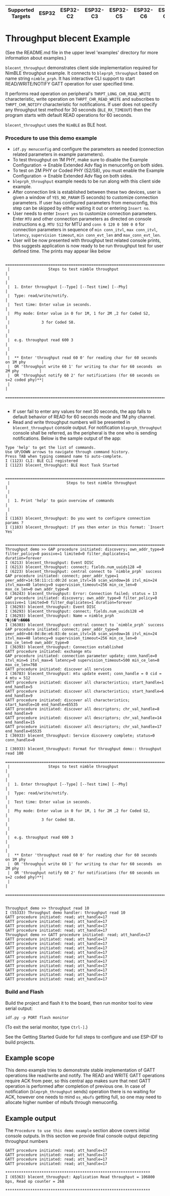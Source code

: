 | Supported Targets | ESP32 | ESP32-C2 | ESP32-C3 | ESP32-C5 | ESP32-C6 | ESP32-C61 | ESP32-H2 | ESP32-S3 |
| ----------------- | ----- | -------- | -------- | -------- | -------- | --------- | -------- | -------- |

# Throughput blecent Example

(See the README.md file in the upper level 'examples' directory for more information about examples.)

`blecent_throughput` demonstrates client side implementation required for NimBLE throughput example. It connects to `bleprph_throughput` based on name string `nimble_prph`. It has interactive CLI support to start READ/WRITE/NOTIFY GATT operation for user specified time.

It performs read operation on peripheral's `THRPT_LONG_CHR_READ_WRITE` characteristic, write operation on `THRPT_CHR_READ_WRITE` and subscribes to `THRPT_CHR_NOTIFY` characteristic for notifications. If user does not specify any throughput test method for 30 seconds (`BLE_RX_TIMEOUT`) then the program starts with default READ operations for 60 seconds.

`blecent_throughput` uses the `NimBLE` as BLE host.

### Procedure to use this demo example

* `idf.py menuconfig` and configure the parameters as needed (connection related parameters in example parameters).
* To test throughput on 1M PHY, make sure to disable the Example Configuration -> Enable Extended Adv flag in menuconfig on both sides.
* To test on 2M PHY or Coded PHY (S2/S8), you must enable the Example Configuration -> Enable Extended Adv flag on both sides.
* `bleprph_throughput` example needs to be run along with this client side example.
* After connection link is established between these two devices, user is given a window of `YES_NO_PARAM` (5 seconds) to customize connection parameters. If user has configured parameters from menuconfig, this step can be skipped by either waiting it out or entering `Insert no`.
* User needs to enter `Insert yes` to customize connection parameters. Enter `MTU` and other connection parameters as directed on console instructions e.g. `MTU 512` for MTU and `conn 6 120 0 500 0 0` for connection parameters in sequence of `min conn_itvl`, `max conn_itvl`, `latency`, `supervision timeout`, `min conn_evt_len` and `max_conn_evt_len`.
* User will be now presented with throughput test related console prints, this suggests application is now ready to be run throughput test for user defined time. The prints may appear like below

```
  ====================================================================================
 |                 Steps to test nimble throughput                                   |
 |                                                                                   |
 |  1. Enter throughput [--Type] [--Test time] [--Phy]                               |
 |  Type: read/write/notify.                                                         |
 |  Test time: Enter value in seconds.                                               |
 |  Phy mode: Enter value in 0 for 1M, 1 for 2M ,2 for Coded S2,                     |
 |              3 for Coded S8.                                                      |
 |                                                                                   |
 |  e.g. throughput read 600 3                                                       |
 |                                                                                   |
 |  ** Enter 'throughput read 60 0' for reading char for 60 seconds  on 1M phy       |
 |  OR 'throughput write 60 1' for writing to char for 60 seconds  on 2M phy         |
 |  OR 'throughput notify 60 2' for notifications (for 60 seconds on s=2 coded phy)**|
 |                                                                                   |
 =====================================================================================


```
* If user fail to enter any values for next 30 seconds, the app falls to default behavior of READ for 60 seconds mode and 1M phy channel.
* Read and write throughput numbers will be presented in `blecent_throughput` console output. For notification `bleprph_throughput` console shall be referred, as the peripheral is the one who is sending notifications. Below is the sample output of the app:

```
Type 'help' to get the list of commands.
Use UP/DOWN arrows to navigate through command history.
Press TAB when typing command name to auto-complete.
I (1123) CLI: BLE CLI registered
I (1123) blecent_throughput: BLE Host Task Started

 ===============================================================================================
 |                         Steps to test nimble throughput                                       |
 |                                                                                               |
 |  1. Print 'help' to gain overview of commands                                                 |
 |                                                                                               |
I (1163) blecent_throughput: Do you want to configure connection params ?
I (1183) blecent_throughput: If yes then enter in this format: `Insert Yes`

 ===============================================================================================
Throughput demo >> GAP procedure initiated: discovery; own_addr_type=0 filter_policy=0 passive=1 limited=0 filter_duplicates=1 duration=forever
I (6213) blecent_throughput: Event DISC
I (6213) blecent_throughput: connect; fields.num_uuids128 =0
I (6223) blecent_throughput: central connect to `nimble_prph` success
GAP procedure initiated: connect; peer_addr_type=1 peer_addr=14:58:11:c1:d0:2d scan_itvl=16 scan_window=16 itvl_min=24 itvl_max=40 latency=0 supervision_timeout=256 min_ce_len=0 max_ce_len=0 own_addr_type=0
E (36243) blecent_throughput: Error: Connection failed; status = 13
GAP procedure initiated: discovery; own_addr_type=0 filter_policy=0 passive=1 limited=0 filter_duplicates=1 duration=forever
I (36293) blecent_throughput: Event DISC
I (36293) blecent_throughput: connect; fields.num_uuids128 =0
I (36293) blecent_throughput: Name = nimble_prph
ל�j6�^n����
I (36303) blecent_throughput: central connect to `nimble_prph` success
GAP procedure initiated: connect; peer_addr_type=0 peer_addr=84:0d:8e:e6:83:de scan_itvl=16 scan_window=16 itvl_min=24 itvl_max=40 latency=0 supervision_timeout=256 min_ce_len=0 max_ce_len=0 own_addr_type=0
I (36393) blecent_throughput: Connection established
GATT procedure initiated: exchange mtu
GAP procedure initiated: connection parameter update; conn_handle=0 itvl_min=6 itvl_max=6 latency=0 supervision_timeout=500 min_ce_len=8 max_ce_len=768
GATT procedure initiated: discover all services
I (36783) blecent_throughput: mtu update event; conn_handle = 0 cid = 4 mtu = 512
GATT procedure initiated: discover all characteristics; start_handle=1 end_handle=5
GATT procedure initiated: discover all characteristics; start_handle=6 end_handle=9
GATT procedure initiated: discover all characteristics; start_handle=10 end_handle=65535
GATT procedure initiated: discover all descriptors; chr_val_handle=8 end_handle=9
GATT procedure initiated: discover all descriptors; chr_val_handle=14 end_handle=15
GATT procedure initiated: discover all descriptors; chr_val_handle=17 end_handle=65535
I (36933) blecent_throughput: Service discovery complete; status=0 conn_handle=0

I (36933) blecent_throughput: Format for throughput demo:: throughput read 100
  ====================================================================================
 |                 Steps to test nimble throughput                                   |
 |                                                                                   |
 |  1. Enter throughput [--Type] [--Test time] [--Phy]                               |
 |  Type: read/write/notify.                                                         |
 |  Test time: Enter value in seconds.                                               |
 |  Phy mode: Enter value in 0 for 1M, 1 for 2M ,2 for Coded S2,                     |
 |              3 for Coded S8.                                                      |
 |                                                                                   |
 |  e.g. throughput read 600 3                                                       |
 |                                                                                   |
 |  ** Enter 'throughput read 60 0' for reading char for 60 seconds  on 1M phy       |
 |  OR 'throughput write 60 1' for writing to char for 60 seconds  on 2M phy         |
 |  OR 'throughput notify 60 2' for notifications (for 60 seconds on s=2 coded phy)**|
 |                                                                                   |
 =====================================================================================


Throughput demo >> throughput read 10
I (55333) Throughput demo handler: throughput read 10
GATT procedure initiated: read; att_handle=17
GATT procedure initiated: read; att_handle=17
GATT procedure initiated: read; att_handle=17
GATT procedure initiated: read; att_handle=17
Throughput demo >> GATT procedure initiated: read; att_handle=17
GATT procedure initiated: read; att_handle=17
GATT procedure initiated: read; att_handle=17
GATT procedure initiated: read; att_handle=17
GATT procedure initiated: read; att_handle=17
GATT procedure initiated: read; att_handle=17
GATT procedure initiated: read; att_handle=17
GATT procedure initiated: read; att_handle=17
GATT procedure initiated: read; att_handle=17
GATT procedure initiated: read; att_handle=17
GATT procedure initiated: read; att_handle=17
```

### Build and Flash

Build the project and flash it to the board, then run monitor tool to view serial output:

```
idf.py -p PORT flash monitor
```

(To exit the serial monitor, type ``Ctrl-]``.)

See the Getting Started Guide for full steps to configure and use ESP-IDF to build projects.

## Example scope

This demo example tries to demonstrate stable implementation of GATT operations like read/write and notify. The READ and WRITE GATT operations require ACK from peer, so this central app makes sure that next GATT operation is performed after completion of previous one. In case of notification (`bleprph_throughput` sends) operation there is no waiting for ACK, however one needs to mind `os_mbufs` getting full, so one may need to allocate higher number of mbufs through menuconfig.

## Example output

The `Procedure to use this demo example` section above covers initial console outputs. In this section we provide final console output depicting throughput numbers

```
GATT procedure initiated: read; att_handle=17
GATT procedure initiated: read; att_handle=17
GATT procedure initiated: read; att_handle=17
GATT procedure initiated: read; att_handle=17

****************************************************************
I (65363) blecent_throughput: Application Read throughput = 106800 bps, Read op counter = 268

****************************************************************

```

